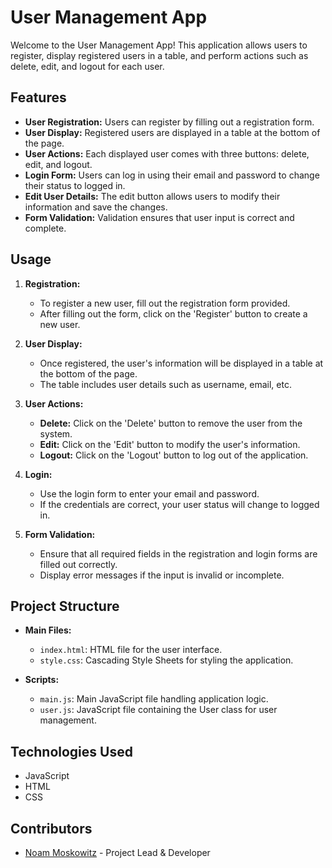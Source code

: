 # User Management App

Welcome to the User Management App! This application allows users to register, display registered users in a table, and perform actions such as delete, edit, and logout for each user.

## Features

- **User Registration:** Users can register by filling out a registration form.
- **User Display:** Registered users are displayed in a table at the bottom of the page.
- **User Actions:** Each displayed user comes with three buttons: delete, edit, and logout.
- **Login Form:** Users can log in using their email and password to change their status to logged in.
- **Edit User Details:** The edit button allows users to modify their information and save the changes.
- **Form Validation:** Validation ensures that user input is correct and complete.

## Usage

1. **Registration:**
   - To register a new user, fill out the registration form provided.
   - After filling out the form, click on the 'Register' button to create a new user.

2. **User Display:**
   - Once registered, the user's information will be displayed in a table at the bottom of the page.
   - The table includes user details such as username, email, etc.

3. **User Actions:**
   - **Delete:** Click on the 'Delete' button to remove the user from the system.
   - **Edit:** Click on the 'Edit' button to modify the user's information.
   - **Logout:** Click on the 'Logout' button to log out of the application.

4. **Login:**
   - Use the login form to enter your email and password.
   - If the credentials are correct, your user status will change to logged in.

5. **Form Validation:**
   - Ensure that all required fields in the registration and login forms are filled out correctly.
   - Display error messages if the input is invalid or incomplete.



## Project Structure

- **Main Files:**
  - `index.html`: HTML file for the user interface.
  - `style.css`: Cascading Style Sheets for styling the application.

- **Scripts:**
  - `main.js`: Main JavaScript file handling application logic.
  - `user.js`: JavaScript file containing the User class for user management.

## Technologies Used

- JavaScript
- HTML
- CSS

## Contributors

- [Noam Moskowitz]([https://github.com/Noam-Moskowitz]) - Project Lead & Developer

